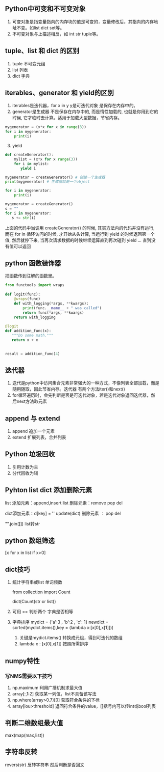 ## Python中可变和不可变对象
1. 可变对象是指变量指向的内存块的值是可变的，变量修改后，其指向的内存地址不变。如list dict set等。
2. 不可变对象与上描述相反，如 int  str tuple等。

## tuple、list 和 dict 的区别
1. tuple 不可变元组
2. list 列表
3. dict 字典

## iterables、generator 和 yield的区别
1. iterables是迭代器，for x in y  y是可迭代对象 是保存在内存中的。
2. generator是生成器 不是保存在内存中的, 而是惰性加载的, 也就是你用到它的时候, 它才临时去计算。适用于加载大型数据，节省内存。
```python
mygenerator = (x*x for x in range(3))
for i in mygenerator:
    print(i)
```
3. yield
```python
def createGenerator():
    mylist = (x*x for x range(3))
    for i in mylist:
       yield i

mygenerator = createGenerator() # 创建一个生成器
print(mygenerator) # 生成器就是一个object

for i in mygenerator:
    print(i)

mygenerator = createGenerator()
s = ""
for i in mygenerator:
   s += str(i)
```
上面的代码中当调用 createGenerator() 的时候, 其实方法内的代码并没有运行, 而在 for in 循环访问的时候, 才开始从头计算, 当运行到 yield 的时候返回第一个值, 然后就停下来, 当再次请求数据的时候继续运算直到再次碰到 yield ... 直到没有值可以返回

## python 函数装饰器
把函数传到注解的函数里。
```python
from functools import wraps
 
def logit(func):
    @wraps(func)
    def with_logging(*args, **kwargs):
        print(func.__name__ + " was called")
        return func(*args, **kwargs)
    return with_logging
 
@logit
def addition_func(x):
   """Do some math."""
   return x + x
 
 
result = addition_func(4)
```
## 迭代器
1. 迭代是python中访问集合元素非常强大的一种方式，不像列表全部加载，而是随用随取，因此节省内存。迭代器
    有两个方法iter()和next()
2. for循环遍历时，会先判断是否是可迭代对象，若是迭代对象返回迭代器，然后next方法取元素

## append 与 extend
1. append 追加一个元素
2. extend 扩展列表，合并列表

## Python 垃圾回收
1. 引用计数为主
2. 分代回收为辅

## Pyhton list dict 添加删除元素
list 添加元素：append,insert
list 删除元素：remove pop del

dict添加元素：d[key] = '' update(dict)
删除元素 ： pop del

"".join([]) list转str

## python 数组筛选
[x for x in list if x>0]

## dict技巧
1. 统计字符串或list 单词频数
   
    from collection import Count
   
    dict(Count(str or list))

2. 可用 == 判断两个 字典是否相等
3. 字典排序
   mydict = {'a':3 , 'b':2 , 'c': 1}
   newdict = sorted(mydict.items(),key = (lambda x:[x[0],x[1]]))
    1. 关键是mydict.items() 转换成元组，得到可迭代的数组
    2. lambda x : [x[0],x[1]]  按照所需排序
## numpy特性
### 写NMS需要以下技巧
1. np.maximum 利用广播机制求最大值
2. array[:,1:2] 获取某一列值，list不具备该写法
3. np.where(array>0.7)[0]  获取符合条件的下标
4. array[iou>threshold] 返回符合条件的value，[]括号内可以传int或bool列表

## 判断二维数组最大值
max(map(max,list))

## 字符串反转
revers(str)  反转字符串 然后判断是否回文